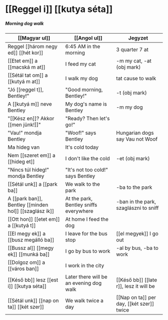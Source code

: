 # [[Reggel i]] [[kutya séta]]
##### Morning dog walk

| [[Magyar ul]]                                          | [[Angol ul]]                            | Jegyzet                                   |
|--------------------------------------------------------|-----------------------------------------|-------------------------------------------|
| Reggel [[három negy ed]] [[hét kor]]                   | 6:45 AM in the morning                  | 3 quarter 7 at                            |
| [[Etet em]] a [[macská m at]]                          | I feed my cat                           | -m  my cat, -at (obj mark)                |
| [[Sétál tat om]] a [[kutyá m at]]                      | I walk my dog                           | tat cause to walk                         |
| "Jó [[reggel t]], Bentley!"                            | "Good morning, Bentley!"                | -t (obj mark)                             |
| A [[kutyá m]] neve Bentley                             | My dog's name is Bentley                | -m my dog                                 |
| "[[Kész en]]? Akkor [[men jünk!]]"                     | "Ready? Then let's go!"                 |                                           |
| "Vau!" mondja Bentley                                  | "Woof!" says Bentley                    | Hungarian dogs say Vau not Woof           |
| Ma hideg van                                           | It's cold today                         |                                           |
| Nem [[szeret em]] a [[hideg et]]                       | I don't like the cold                   | -et (obj mark)                            |
| "Nincs túl hideg!" mondja Bentley                      | "It's not too cold!" says Bentley       |                                           |
| [[Sétál unk]] a [[park ba]]                            | We walk to the park                     | -ba to the park                           |
| A [[park ban]], Bentley [[minden hol]] [[szaglász ik]] | At the park, Bentley sniffs everywhere  | -ban in the park, szaglászni to sniff     |
| [[Ott hon]] [[etet em]] a [[kutyá t]]                  | At home I feed the dog                  |                                           |
| [[El megy ek]] a [[busz megálló ba]]                   | I leave for the bus stop                | [[el megyek]] I go out                    |
| [[Bussz al]] [[megy ek]] [[munká ba]]                  | I go by bus to work                     | -al by bus, -ba to work                   |
| [[Dolgoz om]] a [[város ban]]                          | I work in the city                      |                                           |
| [[Késő bb]] lesz [[est i]] [[kutya séta]]              | Later there will be an evening dog walk | [[Késő bb]] [[late r]], lesz it will be   |
| [[Sétál unk]] [[nap on ta]] [[két szer]]               | We walk twice a day                     | [[Nap on ta]] per day, [[két szer]] twice |


<!--
| Magyarul                   | Angolul                     | Jegyzet                            |
|----------------------------|-----------------------------|------------------------------------|
| [[Reggel i]] étel finom    | The breakfast food is tasty | [[Reggel i]] = (of) morning (adj.) |
| [[Magyar ország ban]] élek | I live in Hungary           | ország = country, ‑ban = in        |
-->